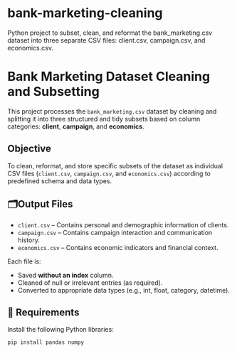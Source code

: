 # bank-marketing-cleaning
Python project to subset, clean, and reformat the bank_marketing.csv dataset into three separate CSV files: client.csv, campaign.csv, and economics.csv.
# Bank Marketing Dataset Cleaning and Subsetting

This project processes the `bank_marketing.csv` dataset by cleaning and splitting it into three structured and tidy subsets based on column categories: **client**, **campaign**, and **economics**.

##  Objective

To clean, reformat, and store specific subsets of the dataset as individual CSV files (`client.csv`, `campaign.csv`, and `economics.csv`) according to predefined schema and data types.

## 🗂Output Files

- `client.csv` – Contains personal and demographic information of clients.
- `campaign.csv` – Contains campaign interaction and communication history.
- `economics.csv` – Contains economic indicators and financial context.

Each file is:
- Saved **without an index** column.
- Cleaned of null or irrelevant entries (as required).
- Converted to appropriate data types (e.g., int, float, category, datetime).

## 🧪 Requirements

Install the following Python libraries:

```bash
pip install pandas numpy

